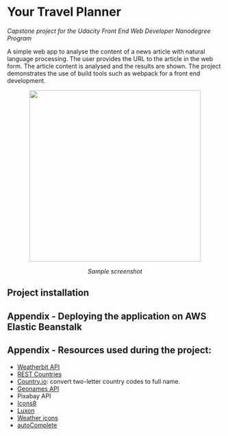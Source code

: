 # Your Travel Planner 
*Capstone project for the Udacity Front End Web Developer Nanodegree Program*

A simple web app to analyse the content of a news article with natural language processing. The 
user provides the URL to the article in the web form. The article content is analysed and the 
results are shown. The project demonstrates the use of build tools such as webpack for a front end
development.

<p align="center">
  <img src="doc/screenshot.png" width="400">
</p>
<p align="center"><em>Sample screenshot</em></p>

## Project installation

## Appendix - Deploying the application on AWS Elastic Beanstalk

## Appendix - Resources used during the project:

- [Weatherbit API](https://www.weatherbit.io/api)
- [REST Countries](https://restcountries.eu)
- [Country.io](http://country.io): convert two-letter country codes to full name.
- [Geonames API](https://www.geonames.org)
- Pixabay API
- [Icons8](https://icons8.com/)
- [Luxon](https://moment.github.io/luxon/index.html#/)
- [Weather icons](http://erikflowers.github.io/weather-icons)
- [autoComplete](https://goodies.pixabay.com/javascript/auto-complete/demo.html)